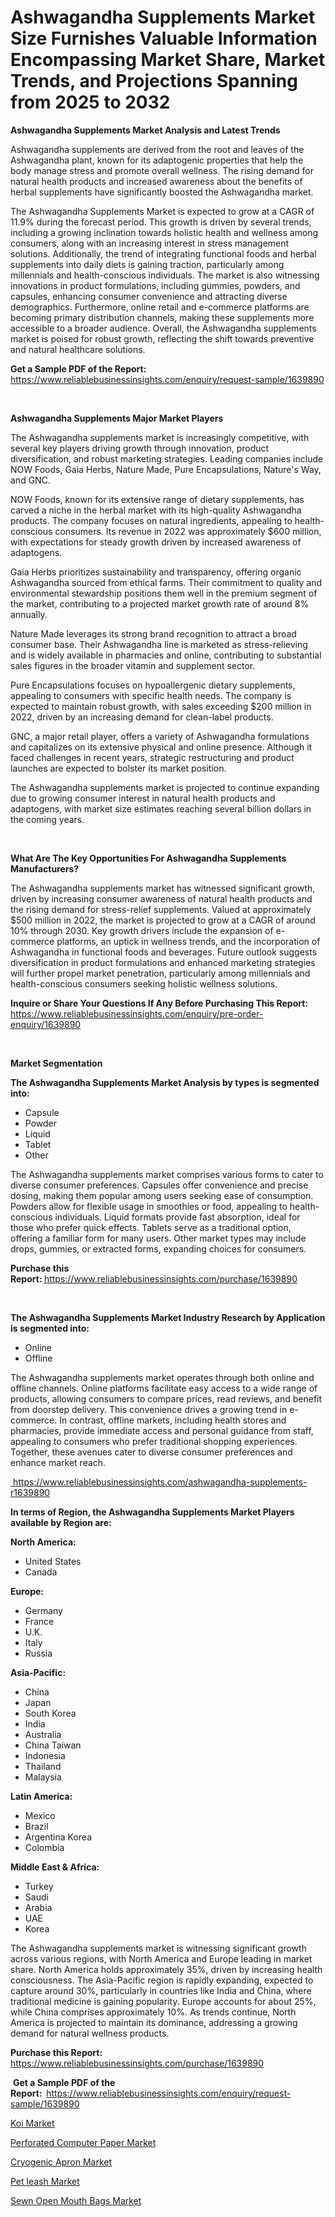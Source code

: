 <p><h1>Ashwagandha Supplements Market Size Furnishes Valuable Information Encompassing Market Share, Market Trends, and Projections Spanning from 2025 to 2032</h1></p><p><strong>Ashwagandha Supplements Market Analysis and Latest Trends</strong></p>
<p><p>Ashwagandha supplements are derived from the root and leaves of the Ashwagandha plant, known for its adaptogenic properties that help the body manage stress and promote overall wellness. The rising demand for natural health products and increased awareness about the benefits of herbal supplements have significantly boosted the Ashwagandha market.</p><p>The Ashwagandha Supplements Market is expected to grow at a CAGR of 11.9% during the forecast period. This growth is driven by several trends, including a growing inclination towards holistic health and wellness among consumers, along with an increasing interest in stress management solutions. Additionally, the trend of integrating functional foods and herbal supplements into daily diets is gaining traction, particularly among millennials and health-conscious individuals. The market is also witnessing innovations in product formulations, including gummies, powders, and capsules, enhancing consumer convenience and attracting diverse demographics. Furthermore, online retail and e-commerce platforms are becoming primary distribution channels, making these supplements more accessible to a broader audience. Overall, the Ashwagandha supplements market is poised for robust growth, reflecting the shift towards preventive and natural healthcare solutions.</p></p>
<p><strong>Get a Sample PDF of the Report:&nbsp;</strong> <a href="https://www.reliablebusinessinsights.com/enquiry/request-sample/1639890?utm_campaign=1847&utm_medium=2&utm_source=Github&utm_content=ia&utm_term=04042025&utm_id=ashwagandha-supplements">https://www.reliablebusinessinsights.com/enquiry/request-sample/1639890</a></p>
<p>&nbsp;</p>
<p><strong>Ashwagandha Supplements Major Market Players</strong></p>
<p><p>The Ashwagandha supplements market is increasingly competitive, with several key players driving growth through innovation, product diversification, and robust marketing strategies. Leading companies include NOW Foods, Gaia Herbs, Nature Made, Pure Encapsulations, Nature's Way, and GNC.</p><p>NOW Foods, known for its extensive range of dietary supplements, has carved a niche in the herbal market with its high-quality Ashwagandha products. The company focuses on natural ingredients, appealing to health-conscious consumers. Its revenue in 2022 was approximately $600 million, with expectations for steady growth driven by increased awareness of adaptogens.</p><p>Gaia Herbs prioritizes sustainability and transparency, offering organic Ashwagandha sourced from ethical farms. Their commitment to quality and environmental stewardship positions them well in the premium segment of the market, contributing to a projected market growth rate of around 8% annually.</p><p>Nature Made leverages its strong brand recognition to attract a broad consumer base. Their Ashwagandha line is marketed as stress-relieving and is widely available in pharmacies and online, contributing to substantial sales figures in the broader vitamin and supplement sector.</p><p>Pure Encapsulations focuses on hypoallergenic dietary supplements, appealing to consumers with specific health needs. The company is expected to maintain robust growth, with sales exceeding $200 million in 2022, driven by an increasing demand for clean-label products.</p><p>GNC, a major retail player, offers a variety of Ashwagandha formulations and capitalizes on its extensive physical and online presence. Although it faced challenges in recent years, strategic restructuring and product launches are expected to bolster its market position.</p><p>The Ashwagandha supplements market is projected to continue expanding due to growing consumer interest in natural health products and adaptogens, with market size estimates reaching several billion dollars in the coming years.</p></p>
<p>&nbsp;</p>
<p><strong>What Are The Key Opportunities For Ashwagandha Supplements Manufacturers?</strong></p>
<p><p>The Ashwagandha supplements market has witnessed significant growth, driven by increasing consumer awareness of natural health products and the rising demand for stress-relief supplements. Valued at approximately $500 million in 2022, the market is projected to grow at a CAGR of around 10% through 2030. Key growth drivers include the expansion of e-commerce platforms, an uptick in wellness trends, and the incorporation of Ashwagandha in functional foods and beverages. Future outlook suggests diversification in product formulations and enhanced marketing strategies will further propel market penetration, particularly among millennials and health-conscious consumers seeking holistic wellness solutions.</p></p>
<p><strong>Inquire or Share Your Questions If Any Before Purchasing This Report:</strong> <a href="https://www.reliablebusinessinsights.com/enquiry/pre-order-enquiry/1639890?utm_campaign=1847&utm_medium=2&utm_source=Github&utm_content=ia&utm_term=04042025&utm_id=ashwagandha-supplements">https://www.reliablebusinessinsights.com/enquiry/pre-order-enquiry/1639890</a></p>
<p>&nbsp;</p>
<p><strong>Market Segmentation</strong></p>
<p><strong>The Ashwagandha Supplements Market Analysis by types is segmented into:</strong></p>
<p><ul><li>Capsule</li><li>Powder</li><li>Liquid</li><li>Tablet</li><li>Other</li></ul></p>
<p><p>The Ashwagandha supplements market comprises various forms to cater to diverse consumer preferences. Capsules offer convenience and precise dosing, making them popular among users seeking ease of consumption. Powders allow for flexible usage in smoothies or food, appealing to health-conscious individuals. Liquid formats provide fast absorption, ideal for those who prefer quick effects. Tablets serve as a traditional option, offering a familiar form for many users. Other market types may include drops, gummies, or extracted forms, expanding choices for consumers.</p></p>
<p><strong>Purchase this Report:&nbsp;</strong><a href="https://www.reliablebusinessinsights.com/purchase/1639890?utm_campaign=1847&utm_medium=2&utm_source=Github&utm_content=ia&utm_term=04042025&utm_id=ashwagandha-supplements">https://www.reliablebusinessinsights.com/purchase/1639890</a></p>
<p>&nbsp;</p>
<p><strong>The Ashwagandha Supplements Market Industry Research by Application is segmented into:</strong></p>
<p><ul><li>Online</li><li>Offline</li></ul></p>
<p><p>The Ashwagandha supplements market operates through both online and offline channels. Online platforms facilitate easy access to a wide range of products, allowing consumers to compare prices, read reviews, and benefit from doorstep delivery. This convenience drives a growing trend in e-commerce. In contrast, offline markets, including health stores and pharmacies, provide immediate access and personal guidance from staff, appealing to consumers who prefer traditional shopping experiences. Together, these avenues cater to diverse consumer preferences and enhance market reach.</p></p>
<p><a href="https://www.reliablebusinessinsights.com/ashwagandha-supplements-r1639890?utm_campaign=1847&utm_medium=2&utm_source=Github&utm_content=ia&utm_term=04042025&utm_id=ashwagandha-supplements">&nbsp;https://www.reliablebusinessinsights.com/ashwagandha-supplements-r1639890</a></p>
<p><strong>In terms of Region, the Ashwagandha Supplements Market Players available by Region are:</strong></p>
<p>
    <p> <strong> North America: </strong>
        <ul>
            <li>United States</li>
            <li>Canada</li>
        </ul>
        </p> 
    <p> <strong> Europe: </strong>
        <ul>
            <li>Germany</li>
            <li>France</li>
            <li>U.K.</li>
            <li>Italy</li>
            <li>Russia</li>
        </ul>
        </p> 
    <p> <strong> Asia-Pacific: </strong>
        <ul>
            <li>China</li>
            <li>Japan</li>
            <li>South Korea</li>
            <li>India</li>
            <li>Australia</li>
            <li>China Taiwan</li>
            <li>Indonesia</li>
            <li>Thailand</li>
            <li>Malaysia</li>
        </ul>
        </p> 
    <p> <strong> Latin America: </strong>
        <ul>
            <li>Mexico</li>
            <li>Brazil</li>
            <li>Argentina Korea</li>
            <li>Colombia</li>
        </ul>
        </p> 
    <p> <strong> Middle East & Africa: </strong>
        <ul>
            <li>Turkey</li>
            <li>Saudi</li>
            <li>Arabia</li>
            <li>UAE</li>
            <li>Korea</li>
        </ul>
    </p>
    </p>
<p><p>The Ashwagandha supplements market is witnessing significant growth across various regions, with North America and Europe leading in market share. North America holds approximately 35%, driven by increasing health consciousness. The Asia-Pacific region is rapidly expanding, expected to capture around 30%, particularly in countries like India and China, where traditional medicine is gaining popularity. Europe accounts for about 25%, while China comprises approximately 10%. As trends continue, North America is projected to maintain its dominance, addressing a growing demand for natural wellness products.</p></p>
<p><strong>Purchase this Report: </strong><a href="https://www.reliablebusinessinsights.com/purchase/1639890?utm_campaign=1847&utm_medium=2&utm_source=Github&utm_content=ia&utm_term=04042025&utm_id=ashwagandha-supplements">https://www.reliablebusinessinsights.com/purchase/1639890</a></p>
<p>&nbsp;<strong>Get a Sample PDF of the Report:&nbsp;&nbsp;</strong><a href="https://www.reliablebusinessinsights.com/enquiry/request-sample/1639890?utm_campaign=1847&utm_medium=2&utm_source=Github&utm_content=ia&utm_term=04042025&utm_id=ashwagandha-supplements">https://www.reliablebusinessinsights.com/enquiry/request-sample/1639890</a></p>
<p><strong></strong></p>
<p><p><a href="https://github.com/olesjaquah/Market-Research-Report-List-1/blob/main/koi-market.md?utm_campaign=1847&utm_medium=2&utm_source=Github&utm_content=ia&utm_term=04042025&utm_id=ashwagandha-supplements">Koi Market</a></p><p><a href="https://github.com/edriceakeime/Market-Research-Report-List-1/blob/main/perforated-computer-paper-market.md?utm_campaign=1847&utm_medium=2&utm_source=Github&utm_content=ia&utm_term=04042025&utm_id=ashwagandha-supplements">Perforated Computer Paper Market</a></p><p><a href="https://github.com/kitkaeberz5z/Market-Research-Report-List-1/blob/main/cryogenic-apron-market.md?utm_campaign=1847&utm_medium=2&utm_source=Github&utm_content=ia&utm_term=04042025&utm_id=ashwagandha-supplements">Cryogenic Apron Market</a></p><p><a href="https://github.com/seppelharjap/Market-Research-Report-List-1/blob/main/pet-leash-market.md?utm_campaign=1847&utm_medium=2&utm_source=Github&utm_content=ia&utm_term=04042025&utm_id=ashwagandha-supplements">Pet leash Market</a></p><p><a href="https://github.com/kitsossadien/Market-Research-Report-List-1/blob/main/sewn-open-mouth-bags-market.md?utm_campaign=1847&utm_medium=2&utm_source=Github&utm_content=ia&utm_term=04042025&utm_id=ashwagandha-supplements">Sewn Open Mouth Bags Market</a></p></p>
